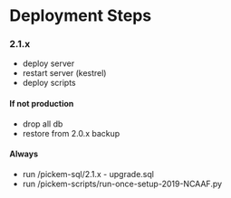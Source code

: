 # Deployment Steps

### 2.1.x
- deploy server
- restart server (kestrel)
- deploy scripts

#### If not production
- drop all db
- restore from 2.0.x backup

#### Always
- run /pickem-sql/2.1.x - upgrade.sql
- run /pickem-scripts/run-once-setup-2019-NCAAF.py
